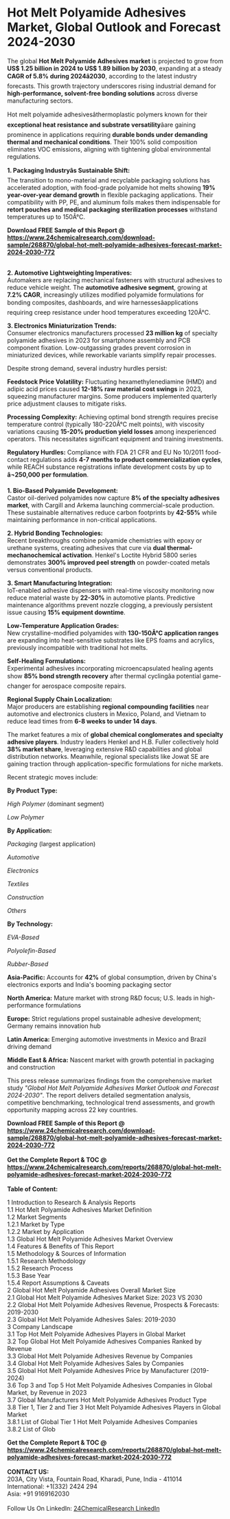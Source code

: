 <h1>Hot Melt Polyamide Adhesives Market, Global Outlook and Forecast 2024-2030</h1><p>The global <strong>Hot Melt Polyamide Adhesives market</strong> is projected to grow from <strong>US$ 1.25 billion in 2024 to US$ 1.89 billion by 2030</strong>, expanding at a steady <strong>CAGR of 5.8% during 2024â2030</strong>, according to the latest industry forecasts. This growth trajectory underscores rising industrial demand for <strong>high-performance, solvent-free bonding solutions</strong> across diverse manufacturing sectors.</p><p>Hot melt polyamide adhesivesâthermoplastic polymers known for their <strong>exceptional heat resistance and substrate versatility</strong>âare gaining prominence in applications requiring <strong>durable bonds under demanding thermal and mechanical conditions</strong>. Their 100% solid composition eliminates VOC emissions, aligning with tightening global environmental regulations.</p><p><strong>1. Packaging Industryâs Sustainable Shift:</strong><br>
The transition to mono-material and recyclable packaging solutions has accelerated adoption, with food-grade polyamide hot melts showing <strong>19% year-over-year demand growth</strong> in flexible packaging applications. Their compatibility with PP, PE, and aluminum foils makes them indispensable for <strong>retort pouches and medical packaging sterilization processes</strong> withstand temperatures up to 150Â°C.</p><div><b>Download FREE Sample of this Report @ 
            <a href="https://www.24chemicalresearch.com/download-sample/268870/global-hot-melt-polyamide-adhesives-forecast-market-2024-2030-772">
            https://www.24chemicalresearch.com/download-sample/268870/global-hot-melt-polyamide-adhesives-forecast-market-2024-2030-772</a></b></div><br><p><strong>2. Automotive Lightweighting Imperatives:</strong><br>
Automakers are replacing mechanical fasteners with structural adhesives to reduce vehicle weight. The <strong>automotive adhesive segment</strong>, growing at <strong>7.2% CAGR</strong>, increasingly utilizes modified polyamide formulations for bonding composites, dashboards, and wire harnessesâapplications requiring creep resistance under hood temperatures exceeding 120Â°C.</p><p><strong>3. Electronics Miniaturization Trends:</strong><br>
Consumer electronics manufacturers processed <strong>23 million kg</strong> of specialty polyamide adhesives in 2023 for smartphone assembly and PCB component fixation. Low-outgassing grades prevent corrosion in miniaturized devices, while reworkable variants simplify repair processes.</p><p>Despite strong demand, several industry hurdles persist:</p><p><strong>Feedstock Price Volatility:</strong> Fluctuating hexamethylenediamine (HMD) and adipic acid prices caused <strong>12-18% raw material cost swings</strong> in 2023, squeezing manufacturer margins. Some producers implemented quarterly price adjustment clauses to mitigate risks.</p><p><strong>Processing Complexity:</strong> Achieving optimal bond strength requires precise temperature control (typically 180-220Â°C melt points), with viscosity variations causing <strong>15-20% production yield losses</strong> among inexperienced operators. This necessitates significant equipment and training investments.</p><p><strong>Regulatory Hurdles:</strong> Compliance with FDA 21 CFR and EU No 10/2011 food-contact regulations adds <strong>4-7 months to product commercialization cycles</strong>, while REACH substance registrations inflate development costs by up to <strong>â¬250,000 per formulation</strong>.</p><p><strong>1. Bio-Based Polyamide Development:</strong><br>
Castor oil-derived polyamides now capture <strong>8% of the specialty adhesives market</strong>, with Cargill and Arkema launching commercial-scale production. These sustainable alternatives reduce carbon footprints by <strong>42-55%</strong> while maintaining performance in non-critical applications.</p><p><strong>2. Hybrid Bonding Technologies:</strong><br>
Recent breakthroughs combine polyamide chemistries with epoxy or urethane systems, creating adhesives that cure via <strong>dual thermal-mechanochemical activation</strong>. Henkel's Loctite Hybrid 5800 series demonstrates <strong>300% improved peel strength</strong> on powder-coated metals versus conventional products.</p><p><strong>3. Smart Manufacturing Integration:</strong><br>
IoT-enabled adhesive dispensers with real-time viscosity monitoring now reduce material waste by <strong>22-30%</strong> in automotive plants. Predictive maintenance algorithms prevent nozzle clogging, a previously persistent issue causing <strong>15% equipment downtime</strong>.</p><p><strong>Low-Temperature Application Grades:</strong><br>
	New crystalline-modified polyamides with <strong>130-150Â°C application ranges</strong> are expanding into heat-sensitive substrates like EPS foams and acrylics, previously incompatible with traditional hot melts.</p><p><strong>Self-Healing Formulations:</strong><br>
	Experimental adhesives incorporating microencapsulated healing agents show <strong>85% bond strength recovery</strong> after thermal cyclingâa potential game-changer for aerospace composite repairs.</p><p><strong>Regional Supply Chain Localization:</strong><br>
	Major producers are establishing <strong>regional compounding facilities</strong> near automotive and electronics clusters in Mexico, Poland, and Vietnam to reduce lead times from <strong>6-8 weeks to under 14 days</strong>.</p><p>The market features a mix of <strong>global chemical conglomerates and specialty adhesive players</strong>. Industry leaders Henkel and H.B. Fuller collectively hold <strong>38% market share</strong>, leveraging extensive R&amp;D capabilities and global distribution networks. Meanwhile, regional specialists like Jowat SE are gaining traction through application-specific formulations for niche markets.</p><p>Recent strategic moves include:</p><p><strong>By Product Type:</strong></p><p><em>High Polymer</em> (dominant segment)</p><p><em>Low Polymer</em></p><p><strong>By Application:</strong></p><p><em>Packaging</em> (largest application)</p><p><em>Automotive</em></p><p><em>Electronics</em></p><p><em>Textiles</em></p><p><em>Construction</em></p><p><em>Others</em></p><p><strong>By Technology:</strong></p><p><em>EVA-Based</em></p><p><em>Polyolefin-Based</em></p><p><em>Rubber-Based</em></p><p><strong>Asia-Pacific:</strong> Accounts for <strong>42%</strong> of global consumption, driven by China's electronics exports and India's booming packaging sector</p><p><strong>North America:</strong> Mature market with strong R&amp;D focus; U.S. leads in high-performance formulations</p><p><strong>Europe:</strong> Strict regulations propel sustainable adhesive development; Germany remains innovation hub</p><p><strong>Latin America:</strong> Emerging automotive investments in Mexico and Brazil driving demand</p><p><strong>Middle East &amp; Africa:</strong> Nascent market with growth potential in packaging and construction</p><p>This press release summarizes findings from the comprehensive market study <em>"Global Hot Melt Polyamide Adhesives Market Outlook and Forecast 2024-2030"</em>. The report delivers detailed segmentation analysis, competitive benchmarking, technological trend assessments, and growth opportunity mapping across 22 key countries.</p><div><b>Download FREE Sample of this Report @ 
            <a href="https://www.24chemicalresearch.com/download-sample/268870/global-hot-melt-polyamide-adhesives-forecast-market-2024-2030-772">
            https://www.24chemicalresearch.com/download-sample/268870/global-hot-melt-polyamide-adhesives-forecast-market-2024-2030-772</a></b></div><br><div><b>Get the Complete Report & TOC @ 
            <a href="https://www.24chemicalresearch.com/reports/268870/global-hot-melt-polyamide-adhesives-forecast-market-2024-2030-772">
            https://www.24chemicalresearch.com/reports/268870/global-hot-melt-polyamide-adhesives-forecast-market-2024-2030-772</a></b></div><br>
            <b>Table of Content:</b><p>1 Introduction to Research & Analysis Reports<br />
    1.1 Hot Melt Polyamide Adhesives Market Definition<br />
    1.2 Market Segments<br />
        1.2.1 Market by Type<br />
        1.2.2 Market by Application<br />
    1.3 Global Hot Melt Polyamide Adhesives Market Overview<br />
    1.4 Features & Benefits of This Report<br />
    1.5 Methodology & Sources of Information<br />
        1.5.1 Research Methodology<br />
        1.5.2 Research Process<br />
        1.5.3 Base Year<br />
        1.5.4 Report Assumptions & Caveats<br />
2 Global Hot Melt Polyamide Adhesives Overall Market Size<br />
    2.1 Global Hot Melt Polyamide Adhesives Market Size: 2023 VS 2030<br />
    2.2 Global Hot Melt Polyamide Adhesives Revenue, Prospects & Forecasts: 2019-2030<br />
    2.3 Global Hot Melt Polyamide Adhesives Sales: 2019-2030<br />
3 Company Landscape<br />
    3.1 Top Hot Melt Polyamide Adhesives Players in Global Market<br />
    3.2 Top Global Hot Melt Polyamide Adhesives Companies Ranked by Revenue<br />
    3.3 Global Hot Melt Polyamide Adhesives Revenue by Companies<br />
    3.4 Global Hot Melt Polyamide Adhesives Sales by Companies<br />
    3.5 Global Hot Melt Polyamide Adhesives Price by Manufacturer (2019-2024)<br />
    3.6 Top 3 and Top 5 Hot Melt Polyamide Adhesives Companies in Global Market, by Revenue in 2023<br />
    3.7 Global Manufacturers Hot Melt Polyamide Adhesives Product Type<br />
    3.8 Tier 1, Tier 2 and Tier 3 Hot Melt Polyamide Adhesives Players in Global Market<br />
        3.8.1 List of Global Tier 1 Hot Melt Polyamide Adhesives Companies<br />
        3.8.2 List of Glob</p><div><b>Get the Complete Report & TOC @ 
            <a href="https://www.24chemicalresearch.com/reports/268870/global-hot-melt-polyamide-adhesives-forecast-market-2024-2030-772">
            https://www.24chemicalresearch.com/reports/268870/global-hot-melt-polyamide-adhesives-forecast-market-2024-2030-772</a></b></div><br><b>CONTACT US:</b><br>
            203A, City Vista, Fountain Road, Kharadi, Pune, India - 411014<br>
            International: +1(332) 2424 294<br>
            Asia: +91 9169162030 <br><br>
            Follow Us On LinkedIn: <a href="https://www.linkedin.com/company/24chemicalresearch/">24ChemicalResearch LinkedIn</a>